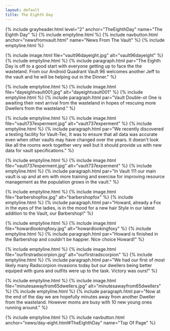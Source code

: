 ```yaml
---
layout: default
title: The Eighth Day
---
```

{% include grayheader.html level="2" anchor="TheEighthDay" name="The Eighth Day" %}
{% include emptyline.html %}
{% include navbutton.html anchor="newsfromvault.html" name="News From The Vault" %}
{% include emptyline.html %}

{% include image.html file="vault96dayeight.jpg" alt="vault96dayeight" %}
{% include emptyline.html %}
{% include paragraph.html par="The Eighth Day is off to a good start with everyone getting up to face the the wasteland. From our Android Quadrant Vault 96 welcomes another Jeff to the vault and he will be helping out in the Dinner." %}

{% include emptyline.html %}
{% include image.html file="dayeightvault001.jpg" alt="dayeightvault001" %}
{% include emptyline.html %}
{% include paragraph.html par="Vault Double-ot One is awaiting their next arrival from the wasteland in hopes of rescuing more Dwellers from the wasteland." %}

{% include emptyline.html %}
{% include image.html file="vault737experment.jpg" alt="vault737experment" %}
{% include emptyline.html %}
{% include paragraph.html par="We recently discovered a testing facility for Vault-Tec, It was to ensure that all data was accurate even when other vaults may have changed over the years. It doesn't look like all the rooms work together very well but it should provide us with new data for vault specifications." %}

{% include emptyline.html %}
{% include image.html file="vault737experment.jpg" alt="vault737experment" %}
{% include emptyline.html %}
{% include paragraph.html par="In Vault 111 our main vault is up and at em with more training and exercise for improving resource management as the population grows in the vault." %}

{% include emptyline.html %}
{% include image.html file="barbershopfox.jpg" alt="barbershopfox" %}
{% include emptyline.html %}
{% include paragraph.html par="Howard, already a Fox in the eyes of the ladies, is in the mood for a new hair Style in our latest addition to the Vault, our Barbershop!" %}

{% include emptyline.html %}
{% include image.html file="howardlookingfoxy.jpg" alt="howardlookingfoxy" %}
{% include emptyline.html %}
{% include paragraph.html par="Howard is finished in the Barbershop and couldn't be happier. Nice choice Howard!" %}

{% include emptyline.html %}
{% include image.html file="ourfirstradscorpion.jpg" alt="ourfirstradscorpion" %}
{% include emptyline.html %}
{% include paragraph.html par="We had our first of most likely many Radscorpion invasions today but our dwellers being better equiped with guns and outfits were up to the task. Victory was ours!" %}

{% include emptyline.html %}
{% include image.html file="minutesawayfrom65dwellers.jpg" alt="minutesawayfrom65dwellers" %}
{% include emptyline.html %}
{% include paragraph.html par="Now at the end of the day we are hopefully minutes away from another Dweller from the wasteland. However moms are busy with 10 new young ones running around." %}

{% include emptyline.html %}
{% include navbutton.html anchor="news/day-eight.html#TheEighthDay" name="Top Of Page" %}
